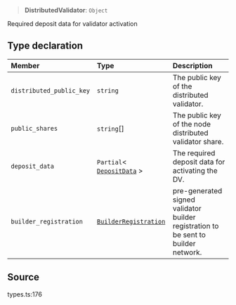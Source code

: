 > **DistributedValidator**: `Object`

Required deposit data for validator activation

## Type declaration

| Member | Type | Description |
| :------ | :------ | :------ |
| `distributed_public_key` | `string` | The public key of the distributed validator. |
| `public_shares` | `string`[] | The public key of the node distributed validator share. |
| `deposit_data` | `Partial`< [`DepositData`](DepositData.md) \> | The required deposit data for activating the DV. |
| `builder_registration` | [`BuilderRegistration`](BuilderRegistration.md) | pre-generated signed validator builder registration to be sent to builder network. |

## Source

types.ts:176
